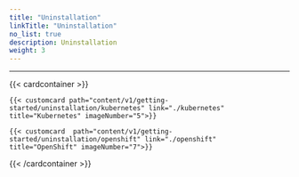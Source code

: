 ```yaml
---
title: "Uninstallation"
linkTitle: "Uninstallation"
no_list: true
description: Uninstallation
weight: 3
---
```


<hr> 



{{< cardcontainer >}}

    {{< customcard path="content/v1/getting-started/uninstallation/kubernetes" link="./kubernetes" title="Kubernetes" imageNumber="5">}}

    {{< customcard  path="content/v1/getting-started/uninstallation/openshift" link="./openshift"  title="OpenShift" imageNumber="7">}}


{{< /cardcontainer >}}
